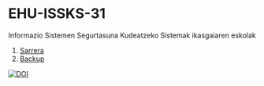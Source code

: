 # EHU-ISSKS-31

Informazio Sistemen Segurtasuna Kudeatzeko Sistemak ikasgaiaren eskolak

1. [Sarrera](Sarrera/index.html)
1. [Backup](Backup/index.html)

[![DOI](https://zenodo.org/badge/405099738.svg)](https://zenodo.org/badge/latestdoi/405099738)
